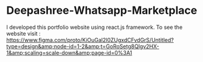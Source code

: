 # Deepashree-Whatsapp-Marketplace
I developed this portfolio website using react.js framework. To see the website visit : https://www.figma.com/proto/KiOuGal2l0ZUgxdCFvdGrS/Untitled?type=design&amp;node-id=1-2&amp;t=GoRoSetg8Qlgv2HX-1&amp;scaling=scale-down&amp;page-id=0%3A1
